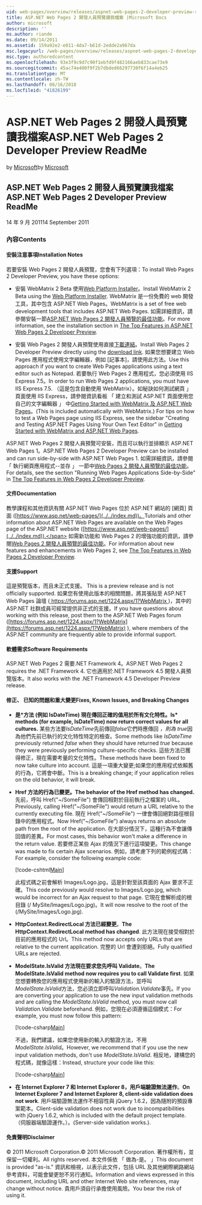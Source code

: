 ```yaml
---
uid: web-pages/overview/releases/aspnet-web-pages-2-developer-preview-readme
title: ASP.NET Web Pages 2 開發人員預覽讀我檔案 |Microsoft Docs
author: microsoft
description: ''
ms.author: riande
ms.date: 09/14/2011
ms.assetid: 159a92e2-e011-4da7-b61d-2edde2a967da
msc.legacyurl: /web-pages/overview/releases/aspnet-web-pages-2-developer-preview-readme
msc.type: authoredcontent
ms.openlocfilehash: 93e3f9c9d7c90f1ebfd9f482166aeb833cae73e9
ms.sourcegitcommit: 45ac74e400f9f2b7dbded66297730f6f14a4eb25
ms.translationtype: MT
ms.contentlocale: zh-TW
ms.lasthandoff: 08/16/2018
ms.locfileid: "41826199"
---
```

<a name="aspnet-web-pages-2-developer-preview-readme"></a><span data-ttu-id="44ff8-102">ASP.NET Web Pages 2 開發人員預覽讀我檔案</span><span class="sxs-lookup"><span data-stu-id="44ff8-102">ASP.NET Web Pages 2 Developer Preview ReadMe</span></span>
====================
<span data-ttu-id="44ff8-103">by [Microsoft](https://github.com/microsoft)</span><span class="sxs-lookup"><span data-stu-id="44ff8-103">by [Microsoft](https://github.com/microsoft)</span></span>

## <a name="aspnet-web-pages-2-developer-preview-readme"></a><span data-ttu-id="44ff8-104">ASP.NET Web Pages 2 開發人員預覽讀我檔案</span><span class="sxs-lookup"><span data-stu-id="44ff8-104">ASP.NET Web Pages 2 Developer Preview ReadMe</span></span>

<span data-ttu-id="44ff8-105">14 年 9 月 2011</span><span class="sxs-lookup"><span data-stu-id="44ff8-105">14 September 2011</span></span>

### <a name="contents"></a><span data-ttu-id="44ff8-106">內容</span><span class="sxs-lookup"><span data-stu-id="44ff8-106">Contents</span></span>

#### <a id="_Toc303701284"></a>  <span data-ttu-id="44ff8-107">安裝注意事項</span><span class="sxs-lookup"><span data-stu-id="44ff8-107">Installation Notes</span></span>

<span data-ttu-id="44ff8-108">若要安裝 Web Pages 2 開發人員預覽，您會有下列選項：</span><span class="sxs-lookup"><span data-stu-id="44ff8-108">To install Web Pages 2 Developer Preview, you have these options:</span></span>

- <span data-ttu-id="44ff8-109">安裝 WebMatrix 2 Beta 使用[Web Platform Installer](https://go.microsoft.com/fwlink/?LinkId=226883)。</span><span class="sxs-lookup"><span data-stu-id="44ff8-109">Install WebMatrix 2 Beta using the [Web Platform Installer](https://go.microsoft.com/fwlink/?LinkId=226883).</span></span> <span data-ttu-id="44ff8-110">WebMatrix 是一份免費的 web 開發工具，其中包含 ASP.NET Web Pages。</span><span class="sxs-lookup"><span data-stu-id="44ff8-110">WebMatrix is a set of free web development tools that includes ASP.NET Web Pages.</span></span> <span data-ttu-id="44ff8-111">如需詳細資訊，請參閱安裝一節[ASP.NET Web Pages 2 開發人員預覽的最佳功能](https://go.microsoft.com/fwlink/?LinkID=227824)。</span><span class="sxs-lookup"><span data-stu-id="44ff8-111">For more information, see the installation section in [The Top Features in ASP.NET Web Pages 2 Developer Preview](https://go.microsoft.com/fwlink/?LinkID=227824).</span></span>

- <span data-ttu-id="44ff8-112">安裝 Web Pages 2 開發人員預覽使用直接[下載連結](https://go.microsoft.com/fwlink/?LinkID=226335)。</span><span class="sxs-lookup"><span data-stu-id="44ff8-112">Install Web Pages 2 Developer Preview directly using the [download link](https://go.microsoft.com/fwlink/?LinkID=226335).</span></span> <span data-ttu-id="44ff8-113">如果您想要建立 Web Pages 應用程式使用文字編輯器，例如 [記事本]，請使用此方法。</span><span class="sxs-lookup"><span data-stu-id="44ff8-113">Use this approach if you want to create Web Pages applications using a text editor such as Notepad.</span></span> <span data-ttu-id="44ff8-114">若要執行 Web Pages 2 應用程式，您必須使用 IIS Express 7.5。</span><span class="sxs-lookup"><span data-stu-id="44ff8-114">In order to run Web Pages 2 applications, you must have IIS Express 7.5.</span></span> <span data-ttu-id="44ff8-115">（這是包含自動使用 WebMatrix）。如秘訣如何測試網頁 」 頁面使用 IIS Express，請參閱資訊看板 「 建立和測試 ASP.NET 頁面使用您自己的文字編輯器 」 中[Getting Started with WebMatrix 及 ASP.NET Web Pages](https://go.microsoft.com/fwlink/?LinkId=202889)。</span><span class="sxs-lookup"><span data-stu-id="44ff8-115">(This is included automatically with WebMatrix.) For tips on how to test a Web Pages page using IIS Express, see the sidebar "Creating and Testing ASP.NET Pages Using Your Own Text Editor" in [Getting Started with WebMatrix and ASP.NET Web Pages](https://go.microsoft.com/fwlink/?LinkId=202889).</span></span>

<span data-ttu-id="44ff8-116">ASP.NET Web Pages 2 開發人員預覽可安裝，而且可以執行並排顯示 ASP.NET Web Pages 1。</span><span class="sxs-lookup"><span data-stu-id="44ff8-116">ASP.NET Web Pages 2 Developer Preview can be installed and can run side-by-side with ASP.NET Web Pages 1.</span></span> <a id="a"></a><span data-ttu-id="44ff8-117">如需詳細資訊，請參閱 「 執行網頁應用程式--並存 」 一節中[Web Pages 2 開發人員預覽的最佳功能](https://go.microsoft.com/fwlink/?LinkID=227824)。</span><span class="sxs-lookup"><span data-stu-id="44ff8-117">For details, see the section "Running Web Pages Applications Side-by-Side" in [The Top Features in Web Pages 2 Developer Preview](https://go.microsoft.com/fwlink/?LinkID=227824).</span></span>

#### <a id="_Toc303701285"></a>  <span data-ttu-id="44ff8-118">文件</span><span class="sxs-lookup"><span data-stu-id="44ff8-118">Documentation</span></span>

<span data-ttu-id="44ff8-119">教學課程和其他資訊有關 ASP.NET Web Pages 位於 ASP.NET 網站的 [網頁] 頁面 ([https://www.asp.net/web-pages/](../../index.md))。</span><span class="sxs-lookup"><span data-stu-id="44ff8-119">Tutorials and other information about ASP.NET Web Pages are available on the Web Pages page of the ASP.NET website ([https://www.asp.net/web-pages/](../../index.md)).</span></span> <span data-ttu-id="44ff8-120">如需新功能和 Web Pages 2 的增強功能的資訊，請參閱[Web Pages 2 開發人員預覽的最佳功能](https://go.microsoft.com/fwlink/?LinkID=227824)。</span><span class="sxs-lookup"><span data-stu-id="44ff8-120">For information about new features and enhancements in Web Pages 2, see [The Top Features in Web Pages 2 Developer Preview](https://go.microsoft.com/fwlink/?LinkID=227824).</span></span>

#### <a id="_Toc303701286"></a>  <span data-ttu-id="44ff8-121">支援</span><span class="sxs-lookup"><span data-stu-id="44ff8-121">Support</span></span>

<a id="_Toc209852135"></a><span data-ttu-id="44ff8-122"><a id="_Toc255833657"></a> 這是預覽版本，而且未正式支援。</span><span class="sxs-lookup"><span data-stu-id="44ff8-122"><a id="_Toc255833657"></a> This is a preview release and is not officially supported.</span></span> <span data-ttu-id="44ff8-123">如果您有使用此版本的相關問題，將其張貼至 ASP.NET Web Pages 論壇 ([ https://forums.asp.net/1224.aspx/1?WebMatrix ](https://forums.asp.net/1224.aspx/1?WebMatrix) )，其中的 ASP.NET 社群成員可經常提供非正式的支援。</span><span class="sxs-lookup"><span data-stu-id="44ff8-123">If you have questions about working with this release, post them to the ASP.NET Web Pages forum ([https://forums.asp.net/1224.aspx/1?WebMatrix](https://forums.asp.net/1224.aspx/1?WebMatrix) ), where members of the ASP.NET community are frequently able to provide informal support.</span></span>

#### <a id="_Toc303701287"></a>  <span data-ttu-id="44ff8-124">軟體需求</span><span class="sxs-lookup"><span data-stu-id="44ff8-124">Software Requirements</span></span>

<span data-ttu-id="44ff8-125">ASP.NET Web Pages 2 需要.NET Framework 4。</span><span class="sxs-lookup"><span data-stu-id="44ff8-125">ASP.NET Web Pages 2 requires the .NET Framework 4.</span></span> <span data-ttu-id="44ff8-126">它也適用於.NET Framework 4.5 開發人員預覽版本。</span><span class="sxs-lookup"><span data-stu-id="44ff8-126">It also works with the .NET Framework 4.5 Developer Preview release.</span></span>

<a id="_Toc303701288"></a><a id="_Breaking_Changes"></a>

#### <a name="fixes-known-issues-and-breaking-changes"></a><span data-ttu-id="44ff8-127">修正、 已知的問題和重大變更</span><span class="sxs-lookup"><span data-stu-id="44ff8-127">Fixes, Known Issues, and Breaking Changes</span></span>

<a id="_Toc224729061"></a><a id="_Toc238051347"></a>

- <span data-ttu-id="44ff8-128">**是\*方法 (例如 IsDateTime) 現在傳回正確的值用於所有文化特性。**</span><span class="sxs-lookup"><span data-stu-id="44ff8-128">**Is\* methods (for example, IsDateTime) now return correct values for all cultures.**</span></span> <span data-ttu-id="44ff8-129">某些方法要*IsDateTime*先前傳回*false*它們時應傳回 *，則為 true*因為他們先前已執行的文化特性特定的檢查。</span><span class="sxs-lookup"><span data-stu-id="44ff8-129">Some methods like *IsDateTime* previously returned *false* when they should have returned *true* because they were previously performing culture-specific checks.</span></span> <span data-ttu-id="44ff8-130">這些方法已獲得修正，現在需要考量的文化特性。</span><span class="sxs-lookup"><span data-stu-id="44ff8-130">These methods have been fixed to now take culture into account.</span></span> <span data-ttu-id="44ff8-131">這是一項重大變更;如果您的應用程式依賴舊的行為，它將會中斷。</span><span class="sxs-lookup"><span data-stu-id="44ff8-131">This is a breaking change; if your application relies on the old behavior, it will break.</span></span>
- <span data-ttu-id="44ff8-132">**Href 方法的行為已變更。**</span><span class="sxs-lookup"><span data-stu-id="44ff8-132">**The behavior of the Href method has changed.**</span></span> <span data-ttu-id="44ff8-133">先前，呼叫 Href("~/SomeFile") 會傳回相對於目前執行之檔案的 URL。</span><span class="sxs-lookup"><span data-stu-id="44ff8-133">Previously, calling Href("~/SomeFile") would return a URL relative to the currently executing file.</span></span> <span data-ttu-id="44ff8-134">現在 Href("~/SomeFile") 一律會傳回絕對路徑根目錄中的應用程式。</span><span class="sxs-lookup"><span data-stu-id="44ff8-134">Now Href("~/SomeFile") always returns an absolute path from the root of the application.</span></span> <span data-ttu-id="44ff8-135">在大部分情況下，這種行為不會讓傳回值的差異。</span><span class="sxs-lookup"><span data-stu-id="44ff8-135">For most cases, this behavior won't make a difference in the return value.</span></span> <span data-ttu-id="44ff8-136">若要修正某些 Ajax 的情況下進行這項變更。</span><span class="sxs-lookup"><span data-stu-id="44ff8-136">This change was made to fix certain Ajax scenarios.</span></span> <span data-ttu-id="44ff8-137">例如，請考慮下列的範例程式碼：</span><span class="sxs-lookup"><span data-stu-id="44ff8-137">For example, consider the following example code:</span></span> 

    [!code-cshtml[Main](aspnet-web-pages-2-developer-preview-readme/samples/sample1.cshtml)]

    <span data-ttu-id="44ff8-138">此程式碼之前會解析 Images/Logo.jpg，這是針對至該頁面的 Ajax 要求不正確。</span><span class="sxs-lookup"><span data-stu-id="44ff8-138">This code previously would resolve to Images/Logo.jpg, which would be incorrect for an Ajax request to that page.</span></span> <span data-ttu-id="44ff8-139">它現在會解析成的根目錄 (/ MySite/Images/Logo.jpg)。</span><span class="sxs-lookup"><span data-stu-id="44ff8-139">It will now resolve to the root of the (/MySite/Images/Logo.jpg).</span></span>
- <span data-ttu-id="44ff8-140">**HttpContext.RedirectLocal 方法已經變更**。</span><span class="sxs-lookup"><span data-stu-id="44ff8-140">**The HttpContext.RedirectLocal method has changed**.</span></span> <span data-ttu-id="44ff8-141">此方法現在接受相對於目前的應用程式的 Url。</span><span class="sxs-lookup"><span data-stu-id="44ff8-141">This method now accepts only URLs that are relative to the current application.</span></span> <span data-ttu-id="44ff8-142">完整的 Url 會遭到拒絕。</span><span class="sxs-lookup"><span data-stu-id="44ff8-142">Fully qualified URLs are rejected.</span></span>
- <span data-ttu-id="44ff8-143">**ModelState.IsValid 方法現在要求您先呼叫 Validate**。</span><span class="sxs-lookup"><span data-stu-id="44ff8-143">**The ModelState.IsValid method now requires you to call Validate first**.</span></span> <span data-ttu-id="44ff8-144">如果您想要轉換您的應用程式使用新的輸入的驗證方法，並呼叫*ModelState.IsValid*方法，您必須立即呼叫*Validation.Validate*事先。</span><span class="sxs-lookup"><span data-stu-id="44ff8-144">If you are converting your application to use the new input validation methods and are calling the *ModelState.IsValid* method, you must now call *Validation.Validate* beforehand.</span></span> <span data-ttu-id="44ff8-145">例如，您現在必須遵循這個模式：</span><span class="sxs-lookup"><span data-stu-id="44ff8-145">For example, you must now follow this pattern:</span></span> 

    [!code-csharp[Main](aspnet-web-pages-2-developer-preview-readme/samples/sample2.cs)]

  <span data-ttu-id="44ff8-146">不過，我們建議，如果您使用新的輸入的驗證方法，不用*ModelState.IsValid*。</span><span class="sxs-lookup"><span data-stu-id="44ff8-146">However, we recommend that if you use the new input validation methods, don't use *ModelState.IsValid*.</span></span> <span data-ttu-id="44ff8-147">相反地，建構您的程式碼，就像這樣：</span><span class="sxs-lookup"><span data-stu-id="44ff8-147">Instead, structure your code like this:</span></span> 

    [!code-csharp[Main](aspnet-web-pages-2-developer-preview-readme/samples/sample3.cs)]
- <span data-ttu-id="44ff8-148">**在 Internet Explorer 7 和 Internet Explorer 8，用戶端驗證無法運作**。</span><span class="sxs-lookup"><span data-stu-id="44ff8-148">**On Internet Explorer 7 and Internet Explorer 8, client-side validation does not work**.</span></span> <span data-ttu-id="44ff8-149">用戶端驗證無法運作不相容性與 jQuery 1.6.2，因為隨附的預設專案範本。</span><span class="sxs-lookup"><span data-stu-id="44ff8-149">Client-side validation does not work due to incompatibilities with jQuery 1.6.2, which is included with the default project template.</span></span> <span data-ttu-id="44ff8-150">（伺服器端驗證運作。）。</span><span class="sxs-lookup"><span data-stu-id="44ff8-150">(Server-side validation works.).</span></span>

#### <a id="_Toc303701289"></a>  <span data-ttu-id="44ff8-151">免責聲明</span><span class="sxs-lookup"><span data-stu-id="44ff8-151">Disclaimer</span></span>

<span data-ttu-id="44ff8-152">© 2011 Microsoft Corporation.</span><span class="sxs-lookup"><span data-stu-id="44ff8-152">© 2011 Microsoft Corporation.</span></span> <span data-ttu-id="44ff8-153">著作權所有，並保留一切權利。</span><span class="sxs-lookup"><span data-stu-id="44ff8-153">All rights reserved.</span></span> <span data-ttu-id="44ff8-154">本文件係依 「 做為-是。 」</span><span class="sxs-lookup"><span data-stu-id="44ff8-154">This document is provided "as-is."</span></span> <span data-ttu-id="44ff8-155">資訊和檢視，以表示此文件，包括 URL 及其他網際網路網站參考資料，可能會變更恕不另行通知。</span><span class="sxs-lookup"><span data-stu-id="44ff8-155">Information and views expressed in this document, including URL and other Internet Web site references, may change without notice.</span></span> <span data-ttu-id="44ff8-156">貴用戶須自行承擔使用風險。</span><span class="sxs-lookup"><span data-stu-id="44ff8-156">You bear the risk of using it.</span></span>

